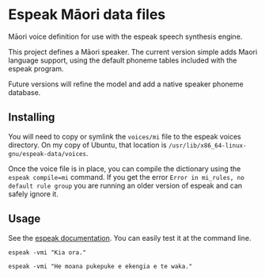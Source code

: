 Espeak Māori data files
=======================

Māori voice definition for use with the espeak speech synthesis engine.

This project defines a Māori speaker. The current version simple adds Maori
language support, using the default phoneme tables included with the espeak program.

Future versions will refine the model and add a native speaker phoneme database.

Installing
----------

You will need to copy or symlink the `voices/mi` file to the espeak voices directory.
On my copy of Ubuntu, that location is `/usr/lib/x86_64-linux-gnu/espeak-data/voices`.

Once the voice file is in place, you can compile the dictionary using the `espeak compile=mi` command. If you get the error `Error in mi_rules, no default rule group` you are running an older version of espeak and can safely ignore it.

Usage
-----

See the [espeak documentation][1]. You can easily test it at the command line.

```
espeak -vmi "Kia ora."

espeak -vmi "He moana pukepuke e ekengia e te waka."
```

[1]: http://espeak.sourceforge.net/index.html
